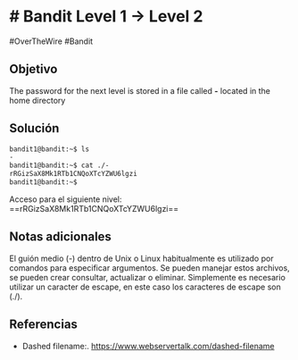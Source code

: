 # # Bandit Level 1 → Level 2
#OverTheWire #Bandit 
## Objetivo
The password for the next level is stored in a file called **-** located in the home directory
## Solución
```bash
bandit1@bandit:~$ ls
-
bandit1@bandit:~$ cat ./-
rRGizSaX8Mk1RTb1CNQoXTcYZWU6lgzi
bandit1@bandit:~$ 

```

Acceso para el siguiente nivel:
==rRGizSaX8Mk1RTb1CNQoXTcYZWU6lgzi==
## Notas adicionales
El guión medio (-) dentro de Unix o Linux habitualmente es utilizado por comandos para especificar argumentos. Se pueden manejar estos archivos, se pueden crear consultar, actualizar o eliminar. Simplemente es necesario utilizar un caracter de escape, en este caso los caracteres de escape son (./).
## Referencias
- Dashed filename:. https://www.webservertalk.com/dashed-filename